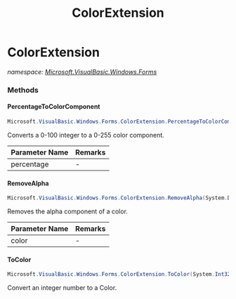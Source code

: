 ﻿---
title: ColorExtension
---

# ColorExtension
_namespace: [Microsoft.VisualBasic.Windows.Forms](N-Microsoft.VisualBasic.Windows.Forms.html)_



### Methods

#### PercentageToColorComponent
```csharp
Microsoft.VisualBasic.Windows.Forms.ColorExtension.PercentageToColorComponent(System.Int32)
```
Converts a 0-100 integer to a 0-255 color component.

|Parameter Name|Remarks|
|--------------|-------|
|percentage|-|


#### RemoveAlpha
```csharp
Microsoft.VisualBasic.Windows.Forms.ColorExtension.RemoveAlpha(System.Drawing.Color)
```
Removes the alpha component of a color.

|Parameter Name|Remarks|
|--------------|-------|
|color|-|


#### ToColor
```csharp
Microsoft.VisualBasic.Windows.Forms.ColorExtension.ToColor(System.Int32)
```
Convert an integer number to a Color.




